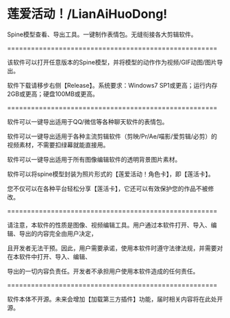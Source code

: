 # 莲爱活动！/LianAiHuoDong!
Spine模型查看、导出工具。一键制作表情包。无缝衔接各大剪辑软件。

=====================================================

该软件可以打开任意版本的Spine模型，并将模型的动作作为视频/GIF动图/图片导出。

软件下载请移步右侧【Release】。系统要求：Windows7 SP1或更高；运行内存2GB或更高；硬盘100MB或更高。

=====================================================

软件可以一键导出适用于QQ/微信等各种聊天软件的表情包。

软件可以一键导出适用于各种主流剪辑软件（剪映/Pr/Ae/喵影/爱剪辑/必剪）的视频素材，不需要扣绿幕就能直接用。

软件可以一键导出适用于所有图像编辑软件的透明背景图片素材。

软件可以将spine模型封装为照片形式的【莲爱活动！角色卡】，即【莲活卡】。

您不仅可以在各种平台轻松分享【莲活卡】，它还可以有效保护您的作品不被修改。

=====================================================

请注意，本软件的性质是图像、视频编辑工具。用户通过本软件打开、导入、编辑、导出的内容完全由用户决定，

且开发者无法干预。因此，用户需要承诺，使用本软件时遵守法律法规，并需要对在本软件中打开、导入、编辑、

导出的一切内容负责任。开发者不承担用户使用本软件造成的任何责任。

=====================================================

软件本体不开源。未来会增加【加载第三方插件】功能，届时相关内容将在此处开源。
